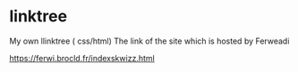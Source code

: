 # linktree
My own llinktree ( css/html)
The link of the site which is hosted by Ferweadi

https://ferwi.brocld.fr/indexskwizz.html
